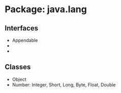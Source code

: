 # Package: java.lang

## Interfaces
* Appendable
* 
* 

## Classes
* Object
* Number: Integer, Short, Long, Byte, Float, Double
